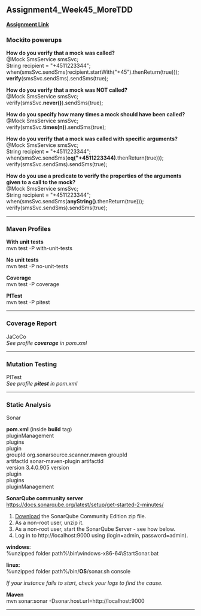 ## Assignment4_Week45_MoreTDD  
**[Assignment Link](https://datsoftlyngby.github.io/soft2020fall/resources/672dd591-assignment-04.pdf)**

### Mockito powerups
**How do you verify that a mock was called?**  
@Mock SmsService smsSvc;  
String recipient = "+4511223344";  
when(smsSvc.sendSms(recipient.startWith("+45").thenReturn(true)));
**verify**(smsSvc.sendSms).sendSms(true);

**How do you verify that a mock was NOT called?**  
@Mock SmsService smsSvc;  
verify(smsSvc.**never()**).sendSms(true);

**How do you specify how many times a mock should have been called?**  
@Mock SmsService smsSvc;  
verify(smsSvc.**times(n)**).sendSms(true);

**How do you verify that a mock was called with specific arguments?**  
@Mock SmsService smsSvc;  
String recipient = "+4511223344";  
when(smsSvc.sendSms(**eq("+4511223344)**.thenReturn(true)));
verify(smsSvc.sendSms).sendSms(true);

**How do you use a predicate to verify the properties of the arguments
given to a call to the mock?**  
@Mock SmsService smsSvc;  
String recipient = "+4511223344";  
when(smsSvc.sendSms(**anyString()**.thenReturn(true)));  
verify(smsSvc.sendSms).sendSms(true);
***
### Maven Profiles
**With unit tests**  
mvn test -P with-unit-tests

**No unit tests**  
mvn test -P no-unit-tests

**Coverage**  
mvn test -P coverage

**PITest**  
mvn test -P pitest
***
### Coverage Report
JaCoCo  
*See profile **coverage** in pom.xml*
***
### Mutation Testing
PITest  
*See profile **pitest** in pom.xml*
***
### Static Analysis
Sonar  

**pom.xml** (inside **build** tag)  
pluginManagement  
    plugins  
        plugin  
            groupId org.sonarsource.scanner.maven groupId  
            artifactId sonar-maven-plugin artifactId  
            version 3.4.0.905 version  
        plugin  
    plugins  
pluginManagement  

**SonarQube community server**  
https://docs.sonarqube.org/latest/setup/get-started-2-minutes/

1. [Download](https://www.sonarqube.org/downloads/) the SonarQube Community Edition zip file.
2. As a non-root user, unzip it.
3. As a non-root user, start the SonarQube Server - see how below.
4. Log in to http://localhost:9000 using (login=admin, password=admin).

**windows**:  
%unzipped folder path%\bin\windows-x86-64\StartSonar.bat

**linux**:  
%unzipped folder path%/bin/**OS**/sonar.sh console

*If your instance fails to start, check your logs to find the cause.*

**Maven**  
mvn sonar:sonar -Dsonar.host.url=http://localhost:9000
***

